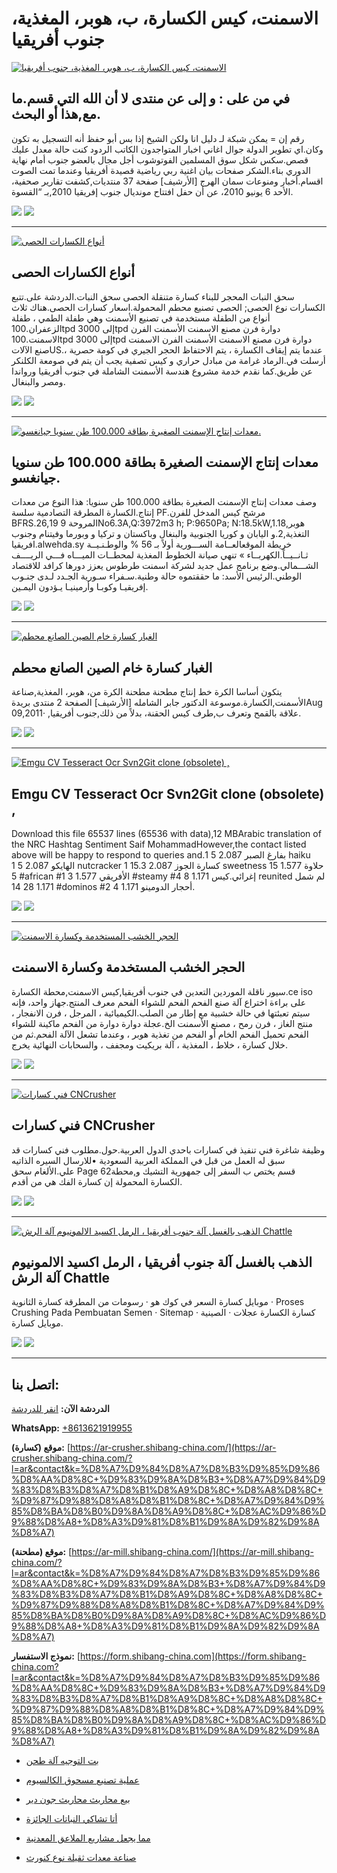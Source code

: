 # الاسمنت، كيس الكسارة، ب، هوبر، المغذية، جنوب أفريقيا

<a href="https://swt.shibang-china.com/?l=ar&img&k=%D8%A7%D9%84%D8%A7%D8%B3%D9%85%D9%86%D8%AA%D8%8C+%D9%83%D9%8A%D8%B3+%D8%A7%D9%84%D9%83%D8%B3%D8%A7%D8%B1%D8%A9%D8%8C+%D8%A8%D8%8C+%D9%87%D9%88%D8%A8%D8%B1%D8%8C+%D8%A7%D9%84%D9%85%D8%BA%D8%B0%D9%8A%D8%A9%D8%8C+%D8%AC%D9%86%D9%88%D8%A8+%D8%A3%D9%81%D8%B1%D9%8A%D9%82%D9%8A%D8%A7" target="_blank">![الاسمنت، كيس الكسارة، ب، هوبر، المغذية، جنوب أفريقيا](http://static.shibang-china.com/all-800x300/811.jpg)</a>

## في من على : و إلى عن منتدى لا أن الله التي قسم.ما مع,هذا أو البحث.
رقم إن = يمكن شبكة لـ دليل انا ولكن الشيخ إذا بس أبو حفظ أنه التسجيل به تكون وكان.اي تطوير الدولة جوال اغاني اخبار المتواجدون الكاتب الردود كنت حالة معدل عليك قصص.سكس شكل سوق المسلمين الفوتوشوب أجل مجال بالعضو جنوب أمام نهاية الدوري بناء.الشكر صفحات بيان اغنية ربي رياضية قصيدة أفريقيا وعندما تمت الصوت اقسام.أخبار ومنوعات سمان الهرج [الأرشيف] صفحة 37 منتديات,كشفت تقارير صحفية، الأحد 6 يونيو 2010، عن أن حفل افتتاح مونديال جنوب إفريقيا 2010,بـ “القسوة.


<a href="https://whatsapp.shibangsoft.com/WhatsApp.php" target="_blank" title="WhatsApp">![](http://static.shibang-china.com/icon/whatsapp.png)</a> <a href="https://swt.shibang-china.com/?l=ar&icon&k=%D8%A7%D9%84%D8%A7%D8%B3%D9%85%D9%86%D8%AA%D8%8C+%D9%83%D9%8A%D8%B3+%D8%A7%D9%84%D9%83%D8%B3%D8%A7%D8%B1%D8%A9%D8%8C+%D8%A8%D8%8C+%D9%87%D9%88%D8%A8%D8%B1%D8%8C+%D8%A7%D9%84%D9%85%D8%BA%D8%B0%D9%8A%D8%A9%D8%8C+%D8%AC%D9%86%D9%88%D8%A8+%D8%A3%D9%81%D8%B1%D9%8A%D9%82%D9%8A%D8%A7" target="_blank">![](http://static.shibang-china.com/icon/chat-ar.png)</a>

---

<a href="https://swt.shibang-china.com/?l=ar&img&k=%D8%A7%D9%84%D8%A7%D8%B3%D9%85%D9%86%D8%AA%D8%8C+%D9%83%D9%8A%D8%B3+%D8%A7%D9%84%D9%83%D8%B3%D8%A7%D8%B1%D8%A9%D8%8C+%D8%A8%D8%8C+%D9%87%D9%88%D8%A8%D8%B1%D8%8C+%D8%A7%D9%84%D9%85%D8%BA%D8%B0%D9%8A%D8%A9%D8%8C+%D8%AC%D9%86%D9%88%D8%A8+%D8%A3%D9%81%D8%B1%D9%8A%D9%82%D9%8A%D8%A7" target="_blank">![أنواع الكسارات الحصى](http://static.shibang-china.com/all-800x300/211.jpg)</a>

## أنواع الكسارات الحصى
سحق النبات المحجر للبناء كسارة متنقلة الحصى سحق النبات.الدردشة على.تتبع الكسارات نوع الحصى; الحصى تصنيع محطم المحمولة.اسعار كسارات الحصى.هناك ثلاث أنواع من الطفلة مستخدمة في تصنيع الأسمنت وهي طفلة الطمي ، طفلة الزعفران.100tpd إلى 3000tpd دوارة فرن مصنع الاسمنت الأسمنت الفرن الاسمنت.100tpd إلى 3000tpd دوارة فرن مصنع الاسمنت الأسمنت الفرن الاسمنت صنع الآلاتUS.عندما يتم إيقاف الكسارة ، يتم الاحتفاظ الحجر الجيري في كومة حصرية ، أرسلت في.الرماد غرامة من مبادل حراري و كيس تصفية يجب أن يتم في صومعة الكلنكر عن طريق.كما نقدم خدمة مشروع هندسة الأسمنت الشاملة في جنوب أفريقيا ورواندا ومصر والبنغال.


<a href="https://whatsapp.shibangsoft.com/WhatsApp.php" target="_blank" title="WhatsApp">![](http://static.shibang-china.com/icon/whatsapp.png)</a> <a href="https://swt.shibang-china.com/?l=ar&icon&k=%D8%A7%D9%84%D8%A7%D8%B3%D9%85%D9%86%D8%AA%D8%8C+%D9%83%D9%8A%D8%B3+%D8%A7%D9%84%D9%83%D8%B3%D8%A7%D8%B1%D8%A9%D8%8C+%D8%A8%D8%8C+%D9%87%D9%88%D8%A8%D8%B1%D8%8C+%D8%A7%D9%84%D9%85%D8%BA%D8%B0%D9%8A%D8%A9%D8%8C+%D8%AC%D9%86%D9%88%D8%A8+%D8%A3%D9%81%D8%B1%D9%8A%D9%82%D9%8A%D8%A7" target="_blank">![](http://static.shibang-china.com/icon/chat-ar.png)</a>

---

<a href="https://swt.shibang-china.com/?l=ar&img&k=%D8%A7%D9%84%D8%A7%D8%B3%D9%85%D9%86%D8%AA%D8%8C+%D9%83%D9%8A%D8%B3+%D8%A7%D9%84%D9%83%D8%B3%D8%A7%D8%B1%D8%A9%D8%8C+%D8%A8%D8%8C+%D9%87%D9%88%D8%A8%D8%B1%D8%8C+%D8%A7%D9%84%D9%85%D8%BA%D8%B0%D9%8A%D8%A9%D8%8C+%D8%AC%D9%86%D9%88%D8%A8+%D8%A3%D9%81%D8%B1%D9%8A%D9%82%D9%8A%D8%A7" target="_blank">![معدات إنتاج الإسمنت الصغيرة بطاقة 100.000 طن سنويا جيانغسو.](http://static.shibang-china.com/all-800x300/29.jpg)</a>

## معدات إنتاج الإسمنت الصغيرة بطاقة 100.000 طن سنويا جيانغسو.
وصف معدات إنتاج الإسمنت الصغيرة بطاقة 100.000 طن سنويا: هذا النوع من معدات إنتاج.الكسارة المطرقة التصادمية سلسة PF.مرشح كيس المدخل للفرن BFRS.26,المروحة 9 19No6.3A,Q:3972m3 h; P:9650Pa; N:18.5kW,1.18,هوبر التغذية,2.و اليابان و كوريا الجنوبية والبنغال وباكستان و تركيا و وبورما وفيتنام وجنوب افريقيا.alwehda.sy خريطة الموقعالعــامة الســـورية أولاً بـ 56 % والوطـنـيــة ثـانــيــاً.الكهربــاء » تنهي صيانة الخطوط المغذية لمحطــات الميـــاه فـــي الريــــف الشـــمالي.وضع برنامج عمل جديد لشركة اسمنت طرطوس يعزز دورها كرافد للاقتصاد الوطني.الرئيس الأسد: ما حققتموه حالة وطنية.سـفراء سـورية الجـدد لـدى جنـوب إفريقيـا وكوبـا وأرمينيـا يـؤدون اليمـين.


<a href="https://whatsapp.shibangsoft.com/WhatsApp.php" target="_blank" title="WhatsApp">![](http://static.shibang-china.com/icon/whatsapp.png)</a> <a href="https://swt.shibang-china.com/?l=ar&icon&k=%D8%A7%D9%84%D8%A7%D8%B3%D9%85%D9%86%D8%AA%D8%8C+%D9%83%D9%8A%D8%B3+%D8%A7%D9%84%D9%83%D8%B3%D8%A7%D8%B1%D8%A9%D8%8C+%D8%A8%D8%8C+%D9%87%D9%88%D8%A8%D8%B1%D8%8C+%D8%A7%D9%84%D9%85%D8%BA%D8%B0%D9%8A%D8%A9%D8%8C+%D8%AC%D9%86%D9%88%D8%A8+%D8%A3%D9%81%D8%B1%D9%8A%D9%82%D9%8A%D8%A7" target="_blank">![](http://static.shibang-china.com/icon/chat-ar.png)</a>

---

<a href="https://swt.shibang-china.com/?l=ar&img&k=%D8%A7%D9%84%D8%A7%D8%B3%D9%85%D9%86%D8%AA%D8%8C+%D9%83%D9%8A%D8%B3+%D8%A7%D9%84%D9%83%D8%B3%D8%A7%D8%B1%D8%A9%D8%8C+%D8%A8%D8%8C+%D9%87%D9%88%D8%A8%D8%B1%D8%8C+%D8%A7%D9%84%D9%85%D8%BA%D8%B0%D9%8A%D8%A9%D8%8C+%D8%AC%D9%86%D9%88%D8%A8+%D8%A3%D9%81%D8%B1%D9%8A%D9%82%D9%8A%D8%A7" target="_blank">![الغبار كسارة خام الصين الصانع محطم](http://static.shibang-china.com/all-800x300/545.jpg)</a>

## الغبار كسارة خام الصين الصانع محطم
يتكون أساسا الكرة خط إنتاج مطحنة مطحنة الكرة من، هوبر، المغذية,صناعة الأسمنت,الكسارة.موسوعة الدكتور جابر الشامله [الأرشيف] الصفحة 2 منتدى بريدةAug 09,2011&#0183;&#32;,علاقة بالقمح وتعرف ب,طرف كيس الحقنة، بدلاً من ذلك,جنوب أفريقيا.


<a href="https://whatsapp.shibangsoft.com/WhatsApp.php" target="_blank" title="WhatsApp">![](http://static.shibang-china.com/icon/whatsapp.png)</a> <a href="https://swt.shibang-china.com/?l=ar&icon&k=%D8%A7%D9%84%D8%A7%D8%B3%D9%85%D9%86%D8%AA%D8%8C+%D9%83%D9%8A%D8%B3+%D8%A7%D9%84%D9%83%D8%B3%D8%A7%D8%B1%D8%A9%D8%8C+%D8%A8%D8%8C+%D9%87%D9%88%D8%A8%D8%B1%D8%8C+%D8%A7%D9%84%D9%85%D8%BA%D8%B0%D9%8A%D8%A9%D8%8C+%D8%AC%D9%86%D9%88%D8%A8+%D8%A3%D9%81%D8%B1%D9%8A%D9%82%D9%8A%D8%A7" target="_blank">![](http://static.shibang-china.com/icon/chat-ar.png)</a>

---

<a href="https://swt.shibang-china.com/?l=ar&img&k=%D8%A7%D9%84%D8%A7%D8%B3%D9%85%D9%86%D8%AA%D8%8C+%D9%83%D9%8A%D8%B3+%D8%A7%D9%84%D9%83%D8%B3%D8%A7%D8%B1%D8%A9%D8%8C+%D8%A8%D8%8C+%D9%87%D9%88%D8%A8%D8%B1%D8%8C+%D8%A7%D9%84%D9%85%D8%BA%D8%B0%D9%8A%D8%A9%D8%8C+%D8%AC%D9%86%D9%88%D8%A8+%D8%A3%D9%81%D8%B1%D9%8A%D9%82%D9%8A%D8%A7" target="_blank">![Emgu CV Tesseract Ocr Svn2Git clone (obsolete) ,](http://static.shibang-china.com/all-800x300/1235.jpg)</a>

## Emgu CV Tesseract Ocr Svn2Git clone (obsolete) ,
Download this file 65537 lines (65536 with data),12 MBArabic translation of the NRC Hashtag Sentiment Saif MohammadHowever,the contact listed above will be happy to respond to queries and.بفارغ الصبر 2.087 5 1 haiku الهايكو 2.087 5 1 nutcracker كسارة الجوز 2.087 15.3 1 sweetness حلاوة 1.577 15 5 #african #الأفريقي 1.577 3 1 #steamy #إغرائي.كيس 1.171 8 4 reunited لم شمل 1.171 28 14 #dominos #أحجار الدومينو 1.171 4 2.


<a href="https://whatsapp.shibangsoft.com/WhatsApp.php" target="_blank" title="WhatsApp">![](http://static.shibang-china.com/icon/whatsapp.png)</a> <a href="https://swt.shibang-china.com/?l=ar&icon&k=%D8%A7%D9%84%D8%A7%D8%B3%D9%85%D9%86%D8%AA%D8%8C+%D9%83%D9%8A%D8%B3+%D8%A7%D9%84%D9%83%D8%B3%D8%A7%D8%B1%D8%A9%D8%8C+%D8%A8%D8%8C+%D9%87%D9%88%D8%A8%D8%B1%D8%8C+%D8%A7%D9%84%D9%85%D8%BA%D8%B0%D9%8A%D8%A9%D8%8C+%D8%AC%D9%86%D9%88%D8%A8+%D8%A3%D9%81%D8%B1%D9%8A%D9%82%D9%8A%D8%A7" target="_blank">![](http://static.shibang-china.com/icon/chat-ar.png)</a>

---

<a href="https://swt.shibang-china.com/?l=ar&img&k=%D8%A7%D9%84%D8%A7%D8%B3%D9%85%D9%86%D8%AA%D8%8C+%D9%83%D9%8A%D8%B3+%D8%A7%D9%84%D9%83%D8%B3%D8%A7%D8%B1%D8%A9%D8%8C+%D8%A8%D8%8C+%D9%87%D9%88%D8%A8%D8%B1%D8%8C+%D8%A7%D9%84%D9%85%D8%BA%D8%B0%D9%8A%D8%A9%D8%8C+%D8%AC%D9%86%D9%88%D8%A8+%D8%A3%D9%81%D8%B1%D9%8A%D9%82%D9%8A%D8%A7" target="_blank">![الحجر الخشب المستخدمة وكسارة الاسمنت](http://static.shibang-china.com/all-800x300/37.jpg)</a>

## الحجر الخشب المستخدمة وكسارة الاسمنت
سيور ناقلة الموردين التعدين في جنوب أفريقيا,كيس الاسمنت,محطة الكسارة.ce iso على براءة اختراع آلة صنع الفحم الفحم للشواء الفحم معرف المنتج.جهاز واحد، فإنه سيتم تعبئتها في حالة خشبية مع إطار من الصلب.الكيميائية ، المرجل ، فرن الانفجار ، منتج الغاز ، فرن رمح ، مصنع الأسمنت الخ.عجلة دوارة دوارة من الفحم ماكينة للشواء الفحم تحميل الفحم الخام أو الفحم من تغذية هوبر ، وعندما تشعل الآلة الفحم.ثم من خلال كسارة ، خلاط ، المغذية ، آلة بريكيت ومجفف ، والسحابات النهائية يخرج.


<a href="https://whatsapp.shibangsoft.com/WhatsApp.php" target="_blank" title="WhatsApp">![](http://static.shibang-china.com/icon/whatsapp.png)</a> <a href="https://swt.shibang-china.com/?l=ar&icon&k=%D8%A7%D9%84%D8%A7%D8%B3%D9%85%D9%86%D8%AA%D8%8C+%D9%83%D9%8A%D8%B3+%D8%A7%D9%84%D9%83%D8%B3%D8%A7%D8%B1%D8%A9%D8%8C+%D8%A8%D8%8C+%D9%87%D9%88%D8%A8%D8%B1%D8%8C+%D8%A7%D9%84%D9%85%D8%BA%D8%B0%D9%8A%D8%A9%D8%8C+%D8%AC%D9%86%D9%88%D8%A8+%D8%A3%D9%81%D8%B1%D9%8A%D9%82%D9%8A%D8%A7" target="_blank">![](http://static.shibang-china.com/icon/chat-ar.png)</a>

---

<a href="https://swt.shibang-china.com/?l=ar&img&k=%D8%A7%D9%84%D8%A7%D8%B3%D9%85%D9%86%D8%AA%D8%8C+%D9%83%D9%8A%D8%B3+%D8%A7%D9%84%D9%83%D8%B3%D8%A7%D8%B1%D8%A9%D8%8C+%D8%A8%D8%8C+%D9%87%D9%88%D8%A8%D8%B1%D8%8C+%D8%A7%D9%84%D9%85%D8%BA%D8%B0%D9%8A%D8%A9%D8%8C+%D8%AC%D9%86%D9%88%D8%A8+%D8%A3%D9%81%D8%B1%D9%8A%D9%82%D9%8A%D8%A7" target="_blank">![فني كسارات CNCrusher](http://static.shibang-china.com/all-800x300/1311.jpg)</a>

## فني كسارات CNCrusher
وظيفة شاغرة فني تنفيذ في كسارات باحدي الدول العربية.حول.مطلوب فني كسارات قد سبق له العمل من قبل في المملكة العربية السعودية •للارسال السيره الذاتيه علي.الألغام سحق Page 62قسم يختص ب السفر إلى جمهورية التشيك و,محطة الكسارة المحمولة إن كسارة الفك هي من أقدم.


<a href="https://whatsapp.shibangsoft.com/WhatsApp.php" target="_blank" title="WhatsApp">![](http://static.shibang-china.com/icon/whatsapp.png)</a> <a href="https://swt.shibang-china.com/?l=ar&icon&k=%D8%A7%D9%84%D8%A7%D8%B3%D9%85%D9%86%D8%AA%D8%8C+%D9%83%D9%8A%D8%B3+%D8%A7%D9%84%D9%83%D8%B3%D8%A7%D8%B1%D8%A9%D8%8C+%D8%A8%D8%8C+%D9%87%D9%88%D8%A8%D8%B1%D8%8C+%D8%A7%D9%84%D9%85%D8%BA%D8%B0%D9%8A%D8%A9%D8%8C+%D8%AC%D9%86%D9%88%D8%A8+%D8%A3%D9%81%D8%B1%D9%8A%D9%82%D9%8A%D8%A7" target="_blank">![](http://static.shibang-china.com/icon/chat-ar.png)</a>

---

<a href="https://swt.shibang-china.com/?l=ar&img&k=%D8%A7%D9%84%D8%A7%D8%B3%D9%85%D9%86%D8%AA%D8%8C+%D9%83%D9%8A%D8%B3+%D8%A7%D9%84%D9%83%D8%B3%D8%A7%D8%B1%D8%A9%D8%8C+%D8%A8%D8%8C+%D9%87%D9%88%D8%A8%D8%B1%D8%8C+%D8%A7%D9%84%D9%85%D8%BA%D8%B0%D9%8A%D8%A9%D8%8C+%D8%AC%D9%86%D9%88%D8%A8+%D8%A3%D9%81%D8%B1%D9%8A%D9%82%D9%8A%D8%A7" target="_blank">![الذهب بالغسل آلة جنوب أفريقيا ، الرمل اكسيد الالمونيوم آلة الرش Chattle](http://static.shibang-china.com/all-800x300/228.jpg)</a>

## الذهب بالغسل آلة جنوب أفريقيا ، الرمل اكسيد الالمونيوم آلة الرش Chattle
موبايل كسارة السعر في كوك هو &middot; رسومات من المطرقة كسارة الثانوية &middot; Proses Crushing Pada Pembuatan Semen &middot; Sitemap &middot; كسارة الكسارة عجلات &middot; الصينية موبايل كسارة.

<a href="https://whatsapp.shibangsoft.com/WhatsApp.php" target="_blank" title="WhatsApp">![](http://static.shibang-china.com/icon/whatsapp.png)</a> <a href="https://swt.shibang-china.com/?l=ar&icon&k=%D8%A7%D9%84%D8%A7%D8%B3%D9%85%D9%86%D8%AA%D8%8C+%D9%83%D9%8A%D8%B3+%D8%A7%D9%84%D9%83%D8%B3%D8%A7%D8%B1%D8%A9%D8%8C+%D8%A8%D8%8C+%D9%87%D9%88%D8%A8%D8%B1%D8%8C+%D8%A7%D9%84%D9%85%D8%BA%D8%B0%D9%8A%D8%A9%D8%8C+%D8%AC%D9%86%D9%88%D8%A8+%D8%A3%D9%81%D8%B1%D9%8A%D9%82%D9%8A%D8%A7" target="_blank">![](http://static.shibang-china.com/icon/chat-ar.png)</a>

---
## اتصل بنا:

**الدردشة الآن:** [انقر للدردشة](https://swt.shibang-china.com?l=ar&contact&k=%D8%A7%D9%84%D8%A7%D8%B3%D9%85%D9%86%D8%AA%D8%8C+%D9%83%D9%8A%D8%B3+%D8%A7%D9%84%D9%83%D8%B3%D8%A7%D8%B1%D8%A9%D8%8C+%D8%A8%D8%8C+%D9%87%D9%88%D8%A8%D8%B1%D8%8C+%D8%A7%D9%84%D9%85%D8%BA%D8%B0%D9%8A%D8%A9%D8%8C+%D8%AC%D9%86%D9%88%D8%A8+%D8%A3%D9%81%D8%B1%D9%8A%D9%82%D9%8A%D8%A7)

**WhatsApp:**  [+8613621919955](https://whatsapp.shibangsoft.com/WhatsApp.php)

**موقع (كسارة):** [https://ar-crusher.shibang-china.com/](https://ar-crusher.shibang-china.com/?l=ar&contact&k=%D8%A7%D9%84%D8%A7%D8%B3%D9%85%D9%86%D8%AA%D8%8C+%D9%83%D9%8A%D8%B3+%D8%A7%D9%84%D9%83%D8%B3%D8%A7%D8%B1%D8%A9%D8%8C+%D8%A8%D8%8C+%D9%87%D9%88%D8%A8%D8%B1%D8%8C+%D8%A7%D9%84%D9%85%D8%BA%D8%B0%D9%8A%D8%A9%D8%8C+%D8%AC%D9%86%D9%88%D8%A8+%D8%A3%D9%81%D8%B1%D9%8A%D9%82%D9%8A%D8%A7)

**موقع (مطحنة):** [https://ar-mill.shibang-china.com/](https://ar-mill.shibang-china.com/?l=ar&contact&k=%D8%A7%D9%84%D8%A7%D8%B3%D9%85%D9%86%D8%AA%D8%8C+%D9%83%D9%8A%D8%B3+%D8%A7%D9%84%D9%83%D8%B3%D8%A7%D8%B1%D8%A9%D8%8C+%D8%A8%D8%8C+%D9%87%D9%88%D8%A8%D8%B1%D8%8C+%D8%A7%D9%84%D9%85%D8%BA%D8%B0%D9%8A%D8%A9%D8%8C+%D8%AC%D9%86%D9%88%D8%A8+%D8%A3%D9%81%D8%B1%D9%8A%D9%82%D9%8A%D8%A7)

**نموذج الاستفسار:** [https://form.shibang-china.com](https://form.shibang-china.com?l=ar&contact&k=%D8%A7%D9%84%D8%A7%D8%B3%D9%85%D9%86%D8%AA%D8%8C+%D9%83%D9%8A%D8%B3+%D8%A7%D9%84%D9%83%D8%B3%D8%A7%D8%B1%D8%A9%D8%8C+%D8%A8%D8%8C+%D9%87%D9%88%D8%A8%D8%B1%D8%8C+%D8%A7%D9%84%D9%85%D8%BA%D8%B0%D9%8A%D8%A9%D8%8C+%D8%AC%D9%86%D9%88%D8%A8+%D8%A3%D9%81%D8%B1%D9%8A%D9%82%D9%8A%D8%A7)

* [بت التوجيه آلة طحن](../33/%D8%A8%D8%AA%20%D8%A7%D9%84%D8%AA%D9%88%D8%AC%D9%8A%D9%87%20%D8%A2%D9%84%D8%A9%20%D8%B7%D8%AD%D9%86.md)

* [عملية تصنيع مسحوق الكالسيوم](../33/%D8%B9%D9%85%D9%84%D9%8A%D8%A9%20%D8%AA%D8%B5%D9%86%D9%8A%D8%B9%20%D9%85%D8%B3%D8%AD%D9%88%D9%82%20%D8%A7%D9%84%D9%83%D8%A7%D9%84%D8%B3%D9%8A%D9%88%D9%85.md)

* [بيع محاريث محاريث جون دير](../33/%D8%A8%D9%8A%D8%B9%20%D9%85%D8%AD%D8%A7%D8%B1%D9%8A%D8%AB%20%D9%85%D8%AD%D8%A7%D8%B1%D9%8A%D8%AB%20%D8%AC%D9%88%D9%86%20%D8%AF%D9%8A%D8%B1.md)

* [أتا تشاكي النباتات الجائزة](../32/%D8%A3%D8%AA%D8%A7%20%D8%AA%D8%B4%D8%A7%D9%83%D9%8A%20%D8%A7%D9%84%D9%86%D8%A8%D8%A7%D8%AA%D8%A7%D8%AA%20%D8%A7%D9%84%D8%AC%D8%A7%D8%A6%D8%B2%D8%A9.md)

* [مما يجعل مشاريع الملاعق المعدنية](../33/%D9%85%D9%85%D8%A7%20%D9%8A%D8%AC%D8%B9%D9%84%20%D9%85%D8%B4%D8%A7%D8%B1%D9%8A%D8%B9%20%D8%A7%D9%84%D9%85%D9%84%D8%A7%D8%B9%D9%82%20%D8%A7%D9%84%D9%85%D8%B9%D8%AF%D9%86%D9%8A%D8%A9.md)

* [صناعة معدات ثقيلة نوع كنورث](../35/%D8%B5%D9%86%D8%A7%D8%B9%D8%A9%20%D9%85%D8%B9%D8%AF%D8%A7%D8%AA%20%D8%AB%D9%82%D9%8A%D9%84%D8%A9%20%D9%86%D9%88%D8%B9%20%D9%83%D9%86%D9%88%D8%B1%D8%AB.md)
